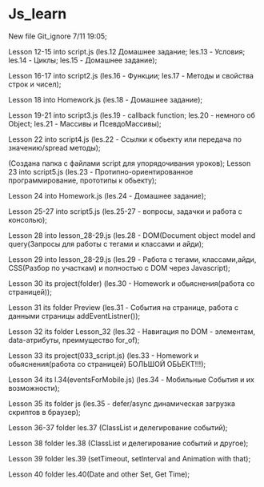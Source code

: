 # Js_learn

New file Git_ignore 7/11 19:05;

Lesson 12-15 into script.js  (les.12 Домашнее задание; les.13 - Условия; les.14 - Циклы; les.15 - Домашнее задание);

Lesson 16-17 into script2.js  (les.16 - Функции; les.17 - Методы и свойства строк и чисел);

Lesson 18 into Homework.js  (les.18 - Домашнее задание);

Lesson 19-21 into script3.js (les.19 - callback function; les.20 - немного об Object; les.21 - Массивы и ПсевдоМассивы);

Lesson 22 into script4.js (les.22 - Ссылки к обьекту или передача по значению/spread методы);

(Создана папка с файлами script для упорядочивания уроков);
Lesson 23 into script5.js (les.23 - Протипно-ориентированное программирование, прототипы к обьекту);

Lesson 24 into Homework.js (les.24 - Домашнее задание);

Lesson 25-27 into script5.js (les.25-27 - вопросы, задачки и работа с консолью);

Lesson 28 into lesson_28-29.js (les.28 - DOM(Document object model and query(Запросы для работы с тегами и классами и айди);

Lesson 29 into lesson_28-29.js (les.29 - Работа с тегами, классами,айди, CSS(Разбор по участкам) и полностью с DOM через Javascript);

Lesson 30 its project(folder) (les.30 - Homework и обьяснения(работа со страницей));

Lesson 31 its folder Preview (les.31 - События на странице, работа с данными страницы addEventListner());

Lesson 32 its folder Lesson_32 (les.32 -  Навигация по DOM - элементам, data-атрибуты, преимущество for_of);

Lesson 33 its project(033_script.js) (les.33 - Homework и обьяснения(работа со страницей) БОЛЬШОЙ ОБЬЕКТ!!!);

Lesson 34 its l.34(eventsForMobile.js) (les.34 - Мобильные События и их возможности);

Lesson 35 its folder js (les.35 - defer/async динамическая загрузка скриптов в браузер);

Lesson 36-37 folder les.37 (ClassList и делегирование событий);

Lesson 38 folder les.38 (ClassList и делегирование событий и другое);

Lesson 39 folder les.39 (setTimeout, setInterval and Animation with that);

Lesson 40 folder les.40(Date and other Set, Get Time);


